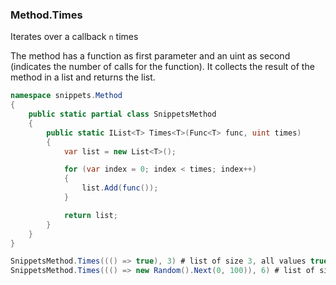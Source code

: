 ### Method.Times

Iterates over a callback `n` times

The method has a function as first parameter and an uint as second (indicates the number of calls for the function). It collects the result of the method in a list and returns the list.

``` c#
namespace snippets.Method
{
    public static partial class SnippetsMethod
    {
        public static IList<T> Times<T>(Func<T> func, uint times)
        {
            var list = new List<T>();

            for (var index = 0; index < times; index++)
            {
                list.Add(func());
            }

            return list;
        }
    }
}
```

``` c#
SnippetsMethod.Times((() => true), 3) # list of size 3, all values true
SnippetsMethod.Times((() => new Random().Next(0, 100)), 6) # list of size 6 with 6 random integers
```